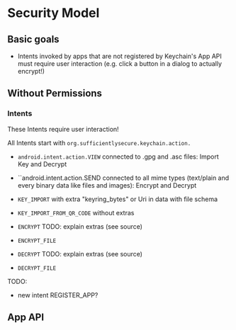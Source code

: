 # Security Model

## Basic goals

* Intents invoked by apps that are not registered by Keychain's App API must require user interaction (e.g. click a button in a dialog to actually encrypt!)

## Without Permissions

### Intents
These Intents require user interaction!

All Intents start with ``org.sufficientlysecure.keychain.action.``

* ``android.intent.action.VIEW`` connected to .gpg and .asc files: Import Key and Decrypt
* ``android.intent.action.SEND connected to all mime types (text/plain and every binary data like files and images): Encrypt and Decrypt


* ``KEY_IMPORT`` with extra "keyring_bytes" or Uri in data with file schema
* ``KEY_IMPORT_FROM_QR_CODE`` without extras


* ``ENCRYPT`` TODO: explain extras (see source)
* ``ENCRYPT_FILE``

* ``DECRYPT`` TODO: explain extras (see source)
* ``DECRYPT_FILE``

TODO:
- new intent REGISTER_APP?

## App API
